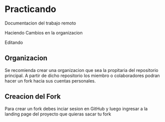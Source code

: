 # Practicando 

Documentacion del trabajo remoto 

Haciendo Cambios en la organizacion 


Editando 

## Organizacion

Se recomienda crear una organizacion que sea la propitaria del repositorio principal. A partir
de dicho repositorio los miembro o colaboradores podran hacer un fork hacia sus cuentas personales.


## Creacion del Fork

Para crear un fork debes inciar sesion en GitHub y luego ingresar a la landing page del proyecto que  quieras sacar tu fork


